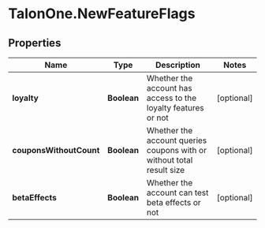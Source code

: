 # TalonOne.NewFeatureFlags

## Properties

Name | Type | Description | Notes
------------ | ------------- | ------------- | -------------
**loyalty** | **Boolean** | Whether the account has access to the loyalty features or not | [optional] 
**couponsWithoutCount** | **Boolean** | Whether the account queries coupons with or without total result size | [optional] 
**betaEffects** | **Boolean** | Whether the account can test beta effects or not | [optional] 


